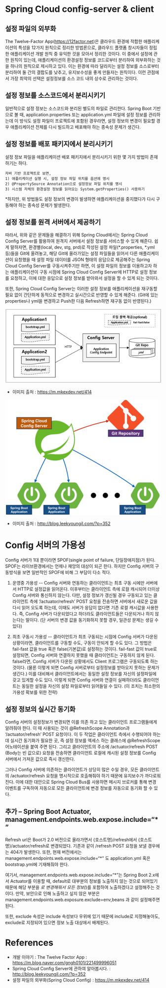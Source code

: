 Spring Cloud config-server & client
===
설정 파일의 외부화
--
The Twelve-Factor App(https://12factor.net)은 클라우드 환경에 적합한 애플리케이션의 특성을 12가지 원칙으로 정리한 방법론으로, 클라우드 플랫폼 창시자들이 정립한 애플리케이션 개발 원칙 중 유익한 것을 모아서 정리한 것이다. 이 중에서 설정에 관한 원칙이 있는데, 애플리케이션의 환경설정 정보를 코드로부터 분리하여 외부화하는 것을 하나의 원칙으로 제시하고 있다. 이는 환경에 따라 달라지는 설정 정보를 소스로부터 분리하여 둘 간의 결합도를 낮추고, 유지보수성을 좋게 만들자는 원칙이다. 이런 관점에서 가장 최악의 선택은 설정정보를 소스 코드 내의 상수로 관리하는 것이다.




설정 정보를 소스코드에서 분리시키기
--
일반적으로 설정 정보는 소스코드와 분리된 별도의 파일로 관리한다. Spring Boot 기반으로 볼 때, application.properties 또는 application.yml 파일에 설정 정보를 관리하는데 이 방식도 설정 파일이 프로젝트에 포함된 경우라면, 설정 정보의 변경이 필요할 경우 애플리케이션 전체를 다시 빌드하고 배포해야 하는 종속성 문제가 생긴다. 




설정 정보를 배포 패키지에서 분리시키기
--
설정 정보 파일을 애플리케이션 배포 패키지에서 분리시키기 위한 몇 가지 방법이 존재하기는 하다. 

```
자바 기반 프로젝트로 보면, 
1) 애플리케이션 실행 시, 설정 정보 파일 위치를 옵션에 명시
2) @PropertySource Annotation으로 설정정보 파일 위치를 명시
3) 시스템 자체의 환경설정 정보를 읽어오는 System.getProperties() 사용하기
```

*하지만, 위 방법들도 설정 정보의 변경이 발생하면 애플리케이션을 중지했다가 다시 구동해야 하는 종속성 문제가 발생한다.




설정 정보를 원격 서버에서 제공하기
--
따라서, 위와 같은 문제들을 해결하기 위해 Spring Cloud에서는 Spring Cloud Config Server를 활용하여 원격지 서버에서 설정 정보를 서비스할 수 있게 해준다. 쉽게 말하자면, 환경별(local, dev, stg, prd)로 작성된 설정 파일(*.properties, *.yml 등)들을 Git에 올려놓고, 해당 Git에 올라가있는 설정 파일들을 읽어서 다른 애플리케이션이 요청했을 때 설정 파일 데이터를 JSON 형태의 응답으로 제공해주는 Spring Cloud Config Server를 구동시켜주기만 하면, 이 설정 파일의 정보를 이용하고자 하는 애플리케이션이 구동 시점에 Spring Cloud Config Server에 HTTP로 설정 정보를 요청하고, 이에 대한 응답으로 설정 정보를 받아와서 설정을 할 수 있게 되는 것이다.


또한, Spring Cloud Config Server는 이러한 설정 정보를 애플리케이션을 재구동할 필요 없이 간단하게 동적으로 변경하고 실시간으로 반영할 수 있게 해준다. (Git에 있는 properties나 yml을 변경하고 Push한 다음 Refresh하면 재구동 없이 반영된다.)


![ex_screenshot](./img/1.png)
* 이미지 출처 : <https://m.mkexdev.net/414>


![ex_screenshot](./img/2.png)
* 이미지 출처 : <http://blog.leekyoungil.com/?p=352>




Config 서버의 가용성
==
Config 서버가 1대 뿐이라면 SPOF(single point of failure, 단일장애지점)가 된다. SPOF는 라이브환경에서는 언제나 재앙의 대상이 되곤 한다. 하지만 Config 서버의 구동방식을 보면 일반적인 SPOF에 비해 그 부담이 다소 적다.




1. 운영중 가용성
--
Config 서버와 연동하는 클라이언트는 최초 구동 시에만 서버에서 HTTP로 설정값을 읽어온다. 이후부터는 클라이언트 측에 로컬 캐시되어 더이상 Config 서버와 통신하지 않는다. 다만, 설정 정보가 갱신될 경우 구동되고 있는 클라이언트 측에 ‘/actuator/refresh’ POST 요청을 전송하면 서버에서 새로운 값을 다시 읽어 오도록 하는데, 이때도 서버가 응답이 없다면 기존 로컬 캐시값을 사용한다. 즉, Config 서버가 다운되었다고 하더라도 클라이언트들은 다운되거나 하지 않는다는 말이다. (단 서버의 변경 값을 동기화하지 못할 경우, 일관성 문제는 생길 수 있다)




2. 최초 구동시 가용성
--
클라이언트가 최초 구동되는 시점에 Config 서버가 다운된 상황이라면, 클라이언트를 구동할 수도, 구동이 안되게 할 수도 있다. 그 방법은 fail-fast 값을 true 혹은 false(기본값)로 설정하는 것이다. fail-fast 값이 true로 설정되면, Config 서버와 연결하지 못했을 때 클라이언트는 구동하지 않게 된다. false라면, Config 서버가 다운된 상황에서도 Client 프로그램은 구동되도록 하는 것이다. (물론 이렇게 되면 Config 서버로부터 설정정보를 받아오지 못하는 문제가 생긴다.) 이를 대비해서 클라이언트에서는 동일한 설정 정보를 자신의 설정파일에 갖고 있게할 수도 있다. 이렇게 되면 Config 서버와 연결이 실패하더라도 클라이언트는 동일한 설정을 자신의 설정 파일로부터 읽어들일 수 있다. (이 조치는 최소한의 가용성 확보를 위한 전략)




설정 정보의 실시간 동기화
--
Config 서버의 설정정보가 변경되면 이를 의존 하고 있는 클라이언트 프로그램들에게 알려줘야 한다. 이 때 사용되는 것이 @RefreshScope Annotation과 ‘/actuator/refresh’ POST 요청이다. 이 두 작업은 클라이언트 측에서 수행되어야 하는데 실시간 동기화가 필요한 곳, 즉 설정 정보를 엑세스 하는 클래스에 @RefreshScope 어노테이션을 붙여 주면 된다. 그리고 클라이언트의 주소에 /actuator/refresh POST (Body는 빈 값으로) 요청을 전송하면 클라이언트 로컬에 캐시된 설정 정보를 Config 서버에서 가져온 값으로 즉시 갱신한다.

그러나 Config 서버에 의존하는 클라이언트가 상당히 많은 수일 경우, 모든 클라이언트의 /actuator/refresh 요청을 명시적으로 호출해줘야 하기 때문에 유지보수가 까다로워진다. 이에 대한 대안으로 Spring Cloud Bus를 사용하면 메시지 브로커를 통해 변경 이벤트를 구독하여 자동으로 모든 클라이언트에 변경 정보를 자동으로 동기화 할 수 있다.




추가 – Spring Boot Actuator, management.endpoints.web.expose.include=“*”
--
Refresh url은 Boot가 2.0 버전으로 올라가면서 {호스트명}/refresh에서 {호스트명}/actuator/refresh로 변경되었다. 기존과 같이 /refresh POST 요청을 보낼 경우에는 404가 발생한다. 또한, 현재 버전에서는 management.endpoints.web.expose.include=“*” 도 application.yml 혹은 bootstrap.yml에 기재해줘야 한다. 

여기서, management.endpoints.web.expose.include=“*”는 Spring Boot 2.x에서 Actuator를 이용할 때, default로 대부분의 정보를 노출하지 않는 것으로 되어있기 때문에 해당 부분을 *로 변경해줘서 모든 정보(*)를 포함하여 노출하겠다고 설정해주는 것이다. 만약, 보안으로 인해 노출하고 싶지 않은 부분은 management.endpoints.web.exposure.exclude=env,beans 과 같이 설정해주면 된다.

또한, exclude 속성은 include 속성보다 우위에 있기 때문에 include로 지정해놓아도, exclude로 지정되어 있으면 정보 노출 대상에서 배제된다. 




References
== 
- 개발 이야기 : The Twelve Factor App : <https://m.blog.naver.com/gngh0101/221499996051>
- Spring Cloud Config Server에 관하여 알아봅시다. : <http://blog.leekyoungil.com/?p=352>
- 설정 파일의 외부화(Spring Cloud Config) : <https://m.mkexdev.net/414>